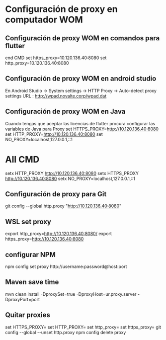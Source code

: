# Configuración de proxy en computador WOM

## Configuración de proxy WOM en comandos para flutter
end CMD 
set https_proxy=10.120.136.40:8080
set http_proxy=10.120.136.40:8080

## Configuración de proxy WOM en android studio 
En Android Studio -> System settings -> HTTP Proxy ->
Auto-detect proxy settings
URL  : http://wpad.novalte.corp/wpad.dat

## Configuración de proxy WOM en Java
Cuando tengas que aceptar las licencias de flutter procura configurar las variables de Java para Proxy
set HTTPS_PROXY=http://10.120.136.40:8080
set HTTP_PROXY=http://10.120.136.40:8080
set NO_PROXY=localhost,127.0.0.1,::1
# All CMD
setx HTTP_PROXY http://10.120.136.40:8080
setx HTTPS_PROXY http://10.120.136.40:8080
setx NO_PROXY=localhost,127.0.0.1,::1

## Configuración de proxy para Git
git config --global http.proxy "http://10.120.136.40:8080"

## WSL set proxy
export http_proxy=http://10.120.136.40:8080/
export https_proxy=http://10.120.136.40:8080

## configurar NPM 
npm config set proxy http://username:password@host:port

## Maven save time
mvn clean install -DproxySet=true -DproxyHost=ur.proxy.server -DproxyPort=port

## Quitar proxies
set HTTPS_PROXY=
set HTTP_PROXY=
set http_proxy=
set https_proxy=
git config --global --unset http.proxy
npm config delete proxy

